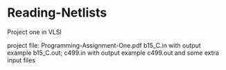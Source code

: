 # Reading-Netlists
Project one in VLSI 

project file: Programming-Assignment-One.pdf
b15_C.in with output example b15_C.out; c499.in with output example c499.out
and some extra input files
